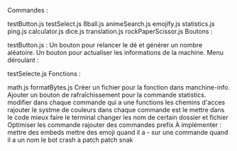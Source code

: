 Commandes :

testButton.js
testSelect.js
8ball.js
animeSearch.js
emojify.js
statistics.js
ping.js
calculator.js
dice.js
translation.js
rockPaperScissor.js
Boutons :

testButton.js : Un bouton pour relancer le dé et générer un nombre aléatoire.
Un bouton pour actualiser les informations de la machine.
Menu déroulant :

testSelecte.js
Fonctions :

math.js
formatBytes.js
Créer un fichier pour la fonction dans manchine-info.
Ajouter un bouton de rafraîchissement pour la commande statistics.
modifier dans chaque commande qui a une functions les chemins d'acces
rajouter le systme de couleurs dans chaque commande est le mettre dans le code
mieux faire le terminal
changer les nom de certain dossier et fichier
Optimiser les commande
rajouter des commandes prefix
À implémenter :
mettre des embeds
mettre des emoji
quand il a - sur une commande quand il a un nom le bot crash a patch
patch snak
